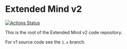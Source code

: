 # Extended Mind v2

[![Actions Status](https://github.com/extendedmind/extendedmind/workflows/Build/badge.svg)](https://github.com/extendedmind/extendedmind/actions)

This is the root of the Extended Mind v2 code repository.

For v1 source code see the `1.x` branch.
